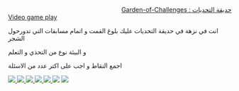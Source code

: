 <div class="game_title" dir="auto">
  <a class="game_link" href="https://jamalamch.itch.io/gamezanga-garden-of-challenges">حديقة التحديات : Garden-of-Challenges</a>
</div>
  <a target="_blank" data-image_lightbox="true" href="https://www.youtube.com/embed/vWZrfSsjrVY">Video game play</a>



انت في نزهة في حديقة التحديات عليك بلوغ القمت و اتمام مسابقات التي تدورحول الشجر

و البيئة نوع من التحذي و التعلم 

اجمع النقاط و اجب على اكتر عدد من الاسئلة



<div class="screenshot_list">
  <a target="_blank" data-image_lightbox="true" href="https://img.itch.zone/aW1hZ2UvMjU2MTY5My8xNTI0NDQ1Mi5wbmc=/original/88XPWb.png">
   <img class="screenshot" srcset="https://img.itch.zone/aW1hZ2UvMjU2MTY5My8xNTI0NDQ1Mi5wbmc=/347x500/4Ik5nX.png 1x, https://img.itch.zone/aW1hZ2UvMjU2MTY5My8xNTI0NDQ1Mi5wbmc=/794x1000/Xz4D0i.png 2x" src="https://img.itch.zone/aW1hZ2UvMjU2MTY5My8xNTI0NDQ1Mi5wbmc=/347x500/4Ik5nX.png" data-screenshot_id="15244452">
  </a>
  <a target="_blank" data-image_lightbox="true" href="https://img.itch.zone/aW1hZ2UvMjU2MTY5My8xNTI0NDQ1Ny5wbmc=/original/t%2BlOBM.png">
    <img class="screenshot" srcset="https://img.itch.zone/aW1hZ2UvMjU2MTY5My8xNTI0NDQ1Ny5wbmc=/347x500/387LpH.png 1x, https://img.itch.zone/aW1hZ2UvMjU2MTY5My8xNTI0NDQ1Ny5wbmc=/794x1000/XLwTL%2F.png 2x" src="https://img.itch.zone/aW1hZ2UvMjU2MTY5My8xNTI0NDQ1Ny5wbmc=/347x500/387LpH.png" data-screenshot_id="15244457">
  </a><a target="_blank" data-image_lightbox="true" href="https://img.itch.zone/aW1hZ2UvMjU2MTY5My8xNTI0NDQ1Ni5wbmc=/original/vUXYpN.png">
    <img class="screenshot" srcset="https://img.itch.zone/aW1hZ2UvMjU2MTY5My8xNTI0NDQ1Ni5wbmc=/347x500/Za9PlQ.png 1x, https://img.itch.zone/aW1hZ2UvMjU2MTY5My8xNTI0NDQ1Ni5wbmc=/794x1000/HkLeKb.png 2x" src="https://img.itch.zone/aW1hZ2UvMjU2MTY5My8xNTI0NDQ1Ni5wbmc=/347x500/Za9PlQ.png" data-screenshot_id="15244456">
  </a><a target="_blank" data-image_lightbox="true" href="https://img.itch.zone/aW1hZ2UvMjU2MTY5My8xNTI0NDQ1NS5wbmc=/original/iyMX3d.png">
      <img class="screenshot" srcset="https://img.itch.zone/aW1hZ2UvMjU2MTY5My8xNTI0NDQ1NS5wbmc=/347x500/x6bcbJ.png 1x, https://img.itch.zone/aW1hZ2UvMjU2MTY5My8xNTI0NDQ1NS5wbmc=/794x1000/PT6W01.png 2x" src="https://img.itch.zone/aW1hZ2UvMjU2MTY5My8xNTI0NDQ1NS5wbmc=/347x500/x6bcbJ.png" data-screenshot_id="15244455">
  </a><a target="_blank" data-image_lightbox="true" href="https://img.itch.zone/aW1hZ2UvMjU2MTY5My8xNTI0NDQ1My5wbmc=/original/i8i4mv.png">
    <img class="screenshot" srcset="https://img.itch.zone/aW1hZ2UvMjU2MTY5My8xNTI0NDQ1My5wbmc=/347x500/ezXZUJ.png 1x, https://img.itch.zone/aW1hZ2UvMjU2MTY5My8xNTI0NDQ1My5wbmc=/794x1000/1EZCMD.png 2x" src="https://img.itch.zone/aW1hZ2UvMjU2MTY5My8xNTI0NDQ1My5wbmc=/347x500/ezXZUJ.png" data-screenshot_id="15244453">
  </a><a target="_blank" data-image_lightbox="true" href="https://img.itch.zone/aW1hZ2UvMjU2MTY5My8xNTI0NDQ1MS5wbmc=/original/PVdc%2FJ.png">
    <img class="screenshot" srcset="https://img.itch.zone/aW1hZ2UvMjU2MTY5My8xNTI0NDQ1MS5wbmc=/347x500/BQEgnM.png 1x, https://img.itch.zone/aW1hZ2UvMjU2MTY5My8xNTI0NDQ1MS5wbmc=/794x1000/fwsjC7.png 2x" src="https://img.itch.zone/aW1hZ2UvMjU2MTY5My8xNTI0NDQ1MS5wbmc=/347x500/BQEgnM.png" data-screenshot_id="15244451"></a>
  <a target="_blank" data-image_lightbox="true" href="https://img.itch.zone/aW1hZ2UvMjU2MTY5My8xNTI0NDQ1NC5wbmc=/original/3ilire.png">
  <img class="screenshot" srcset="https://img.itch.zone/aW1hZ2UvMjU2MTY5My8xNTI0NDQ1NC5wbmc=/347x500/Il45af.png 1x, https://img.itch.zone/aW1hZ2UvMjU2MTY5My8xNTI0NDQ1NC5wbmc=/794x1000/iQ10dJ.png 2x" src="https://img.itch.zone/aW1hZ2UvMjU2MTY5My8xNTI0NDQ1NC5wbmc=/347x500/Il45af.png" data-screenshot_id="15244454"></a></div>

